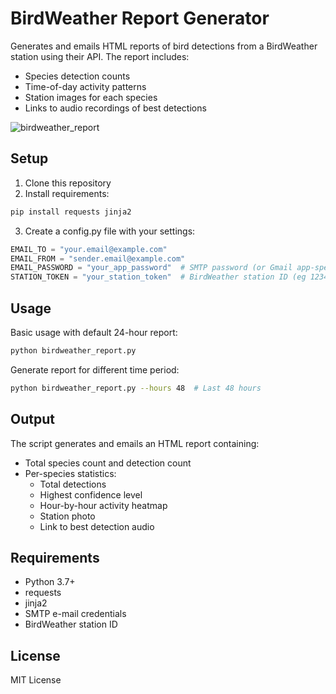 # BirdWeather Report Generator

Generates and emails HTML reports of bird detections from a BirdWeather station using their API. The report includes:
- Species detection counts
- Time-of-day activity patterns
- Station images for each species
- Links to audio recordings of best detections

![birdweather_report](https://github.com/user-attachments/assets/e7ba6433-c9b5-488a-93fe-3798408cc28d)

## Setup

1. Clone this repository
2. Install requirements:
```bash
pip install requests jinja2
```

3. Create a config.py file with your settings:
```python
EMAIL_TO = "your.email@example.com"
EMAIL_FROM = "sender.email@example.com"
EMAIL_PASSWORD = "your_app_password"  # SMTP password (or Gmail app-specific password)
STATION_TOKEN = "your_station_token"  # BirdWeather station ID (eg 12345)
```

## Usage

Basic usage with default 24-hour report:
```bash
python birdweather_report.py
```

Generate report for different time period:
```bash
python birdweather_report.py --hours 48  # Last 48 hours
```

## Output

The script generates and emails an HTML report containing:
- Total species count and detection count
- Per-species statistics:
  - Total detections
  - Highest confidence level
  - Hour-by-hour activity heatmap
  - Station photo
  - Link to best detection audio

## Requirements

- Python 3.7+
- requests
- jinja2
- SMTP e-mail credentials
- BirdWeather station ID

## License

MIT License
